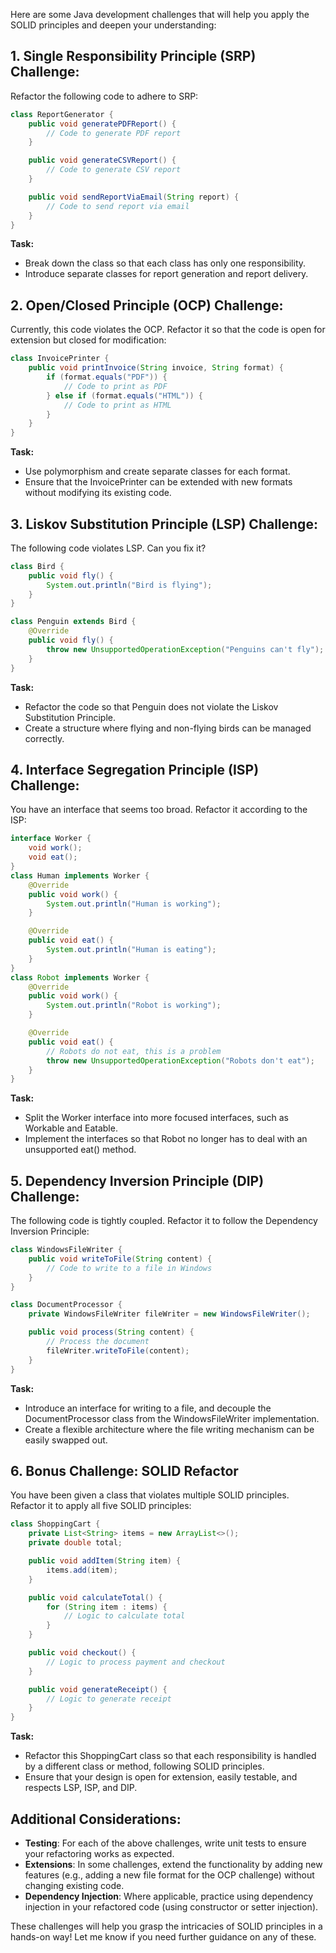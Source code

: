 Here are some Java development challenges that will help you apply the SOLID principles and deepen your understanding:

## 1. Single Responsibility Principle (SRP) Challenge:

Refactor the following code to adhere to SRP:

```java
class ReportGenerator {
    public void generatePDFReport() {
        // Code to generate PDF report
    }

    public void generateCSVReport() {
        // Code to generate CSV report
    }

    public void sendReportViaEmail(String report) {
        // Code to send report via email
    }
}
```

**Task:**

- Break down the class so that each class has only one responsibility.
- Introduce separate classes for report generation and report delivery.

## 2. Open/Closed Principle (OCP) Challenge:

Currently, this code violates the OCP. Refactor it so that the code is open for extension but closed for modification:

```java
class InvoicePrinter {
    public void printInvoice(String invoice, String format) {
        if (format.equals("PDF")) {
            // Code to print as PDF
        } else if (format.equals("HTML")) {
            // Code to print as HTML
        }
    }
}
```

**Task:**

- Use polymorphism and create separate classes for each format.
- Ensure that the InvoicePrinter can be extended with new formats without modifying its existing code.

## 3. Liskov Substitution Principle (LSP) Challenge:

The following code violates LSP. Can you fix it?

```java
class Bird {
    public void fly() {
        System.out.println("Bird is flying");
    }
}

class Penguin extends Bird {
    @Override
    public void fly() {
        throw new UnsupportedOperationException("Penguins can't fly");
    }
}
```

**Task:**

- Refactor the code so that Penguin does not violate the Liskov Substitution Principle.
- Create a structure where flying and non-flying birds can be managed correctly.

## 4. Interface Segregation Principle (ISP) Challenge:

You have an interface that seems too broad. Refactor it according to the ISP:

```java
interface Worker {
    void work();
    void eat();
}
class Human implements Worker {
    @Override
    public void work() {
        System.out.println("Human is working");
    }

    @Override
    public void eat() {
        System.out.println("Human is eating");
    }
}
class Robot implements Worker {
    @Override
    public void work() {
        System.out.println("Robot is working");
    }

    @Override
    public void eat() {
        // Robots do not eat, this is a problem
        throw new UnsupportedOperationException("Robots don't eat");
    }
}
```

**Task:**

- Split the Worker interface into more focused interfaces, such as Workable and Eatable.
- Implement the interfaces so that Robot no longer has to deal with an unsupported eat() method.

## 5. Dependency Inversion Principle (DIP) Challenge:

The following code is tightly coupled. Refactor it to follow the Dependency Inversion Principle:

```java
class WindowsFileWriter {
    public void writeToFile(String content) {
        // Code to write to a file in Windows
    }
}

class DocumentProcessor {
    private WindowsFileWriter fileWriter = new WindowsFileWriter();

    public void process(String content) {
        // Process the document
        fileWriter.writeToFile(content);
    }
}
```

**Task:**

- Introduce an interface for writing to a file, and decouple the DocumentProcessor class from the WindowsFileWriter implementation.
- Create a flexible architecture where the file writing mechanism can be easily swapped out.

## 6. Bonus Challenge: SOLID Refactor

You have been given a class that violates multiple SOLID principles. Refactor it to apply all five SOLID principles:

```java
class ShoppingCart {
    private List<String> items = new ArrayList<>();
    private double total;

    public void addItem(String item) {
        items.add(item);
    }

    public void calculateTotal() {
        for (String item : items) {
            // Logic to calculate total
        }
    }

    public void checkout() {
        // Logic to process payment and checkout
    }

    public void generateReceipt() {
        // Logic to generate receipt
    }
}
```

**Task:**

- Refactor this ShoppingCart class so that each responsibility is handled by a different class or method, following SOLID principles.
- Ensure that your design is open for extension, easily testable, and respects LSP, ISP, and DIP.

## Additional Considerations:

- **Testing**: For each of the above challenges, write unit tests to ensure your refactoring works as expected.
- **Extensions**: In some challenges, extend the functionality by adding new features (e.g., adding a new file format for the OCP challenge) without changing existing code.
- **Dependency Injection**: Where applicable, practice using dependency injection in your refactored code (using constructor or setter injection).

These challenges will help you grasp the intricacies of SOLID principles in a hands-on way! Let me know if you need further guidance on any of these.
